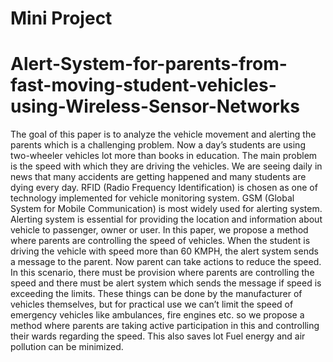 # Mini Project 
# Alert-System-for-parents-from-fast-moving-student-vehicles-using-Wireless-Sensor-Networks
The goal of this paper is to analyze the vehicle movement and alerting the parents which is a challenging problem. Now a day’s students are using two-wheeler vehicles lot more than books in education. The main problem is the speed with which they are driving the vehicles. We are seeing daily in news that many accidents are getting happened and many students are dying every day. RFID (Radio Frequency Identification) is chosen as one of technology implemented for vehicle monitoring system. GSM (Global System for Mobile Communication) is most widely used for alerting system. Alerting system is essential for providing the location and information about vehicle to passenger, owner or user.
In this paper, we propose a method where parents are controlling the speed of vehicles. When the student is driving the vehicle with speed more than 60 KMPH, the alert system sends a message to the parent. Now parent can take actions to reduce the speed. In this scenario, there must be provision where parents are controlling the speed and there must be alert system which sends the message if speed is exceeding the limits. These things can be done by the manufacturer of vehicles themselves, but for practical use we can’t limit the speed of emergency vehicles like ambulances, fire engines etc. so we propose a method where parents are taking active participation in this and controlling their wards regarding the speed. This also saves lot Fuel energy and air pollution can be minimized.

